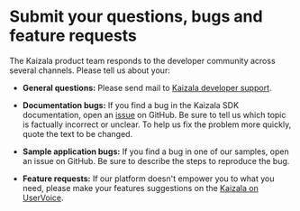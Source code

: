 
# Submit your questions, bugs and feature requests

The Kaizala product team responds to the developer community across several channels. Please tell us about your:

- **General questions:** Please send mail to [Kaizala developer support](mailto:kaizalaDev@microsoft.com).

- **Documentation bugs:** If you find a bug in the Kaizala SDK documentation, open an [issue](https://github.com/microsoft/kaizala-docs/issues) on GitHub. Be sure to tell us which topic is factually incorrect or unclear. To help us fix the problem more quickly, quote the text to be changed. 

- **Sample application bugs:** If you find a bug in one of our samples, open an issue on GitHub. Be sure to describe the steps to reproduce the bug.

- **Feature requests:** If our platform doesn't empower you to what you need, please make your features suggestions on the [Kaizala on UserVoice](https://kaizala.uservoice.com/).
